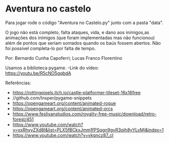 # Aventura no castelo

Para jogar rode o código "Aventura no Castelo.py" junto com a pasta "data".

O jogo não está completo, falta ataques, vida, e dano aos inimigos,as animações dos inimigos (que foram implementadas mas não funcionou) além de pontos que seriam somados quando os baús fossem abertos. 
Não foi possível completa-lo por falta de tempo.

Por: Bernardo Cunha Capoferri; Lucas Franco Florentino

Usamos a biblioteca pygame.
-Link do vídeo: https://youtu.be/R5cNO5gqbdA

Referências:

- https://rottingpixels.itch.io/castle-platformer-tileset-16x16free
- //github.com/Insper/pygame-snippets
- https://opengameart.org/content/animated-rogue
- https://opengameart.org/content/animated-orcs
- https://www.fesliyanstudios.com/royalty-free-music/download/retro-forest/451
- https://www.youtube.com/watch?v=xxRhvyZXd8I&list=PLX5fBCkxJmm1fPSqgn9gyR3qih8yYLvMj&index=1
- https://www.youtube.com/watch?v=vkgncz87_cI


